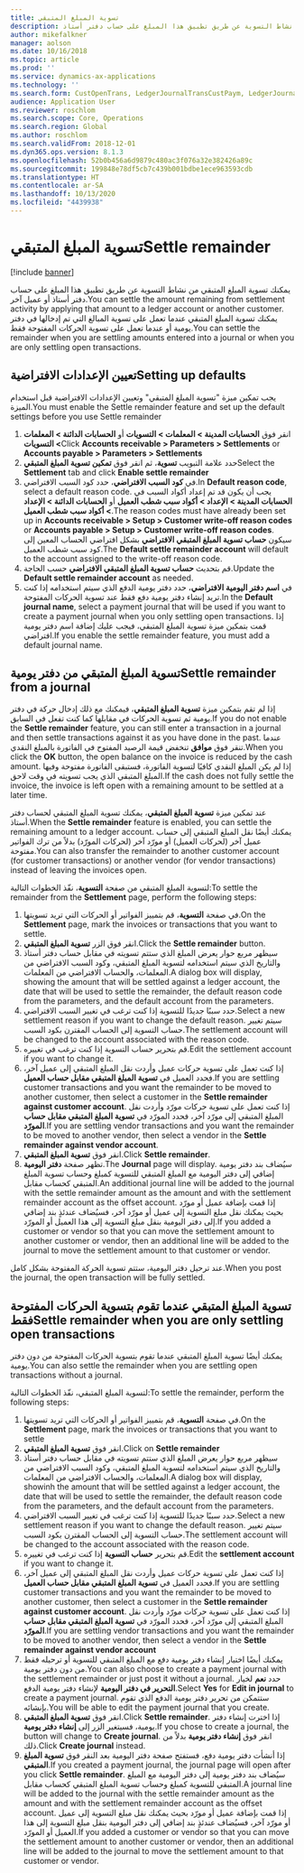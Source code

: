 ```yaml
---
title: تسوية المبلغ المتبقي
description: يمكنك تسوية المبلغ المتبقي من نشاط التسوية عن طريق تطبيق هذا المبلغ على حساب دفتر أستاذ.
author: mikefalkner
manager: aolson
ms.date: 10/16/2018
ms.topic: article
ms.prod: ''
ms.service: dynamics-ax-applications
ms.technology: ''
ms.search.form: CustOpenTrans, LedgerJournalTransCustPaym, LedgerJournalTransVendPaym, VendOpenTrans
audience: Application User
ms.reviewer: roschlom
ms.search.scope: Core, Operations
ms.search.region: Global
ms.author: roschlom
ms.search.validFrom: 2018-12-01
ms.dyn365.ops.version: 8.1.3
ms.openlocfilehash: 52b0b456a6d9879c480ac3f076a32e382426a89c
ms.sourcegitcommit: 199848e78df5cb7c439b001bdbe1ece963593cdb
ms.translationtype: HT
ms.contentlocale: ar-SA
ms.lasthandoff: 10/13/2020
ms.locfileid: "4439938"
---
```

# <a name="settle-remainder"></a><span data-ttu-id="4d0a2-103">تسوية المبلغ المتبقي</span><span class="sxs-lookup"><span data-stu-id="4d0a2-103">Settle remainder</span></span>

[!include [banner](../includes/banner.md)]

<span data-ttu-id="4d0a2-104">يمكنك تسوية المبلغ المتبقي من نشاط التسوية عن طريق تطبيق هذا المبلغ على حساب دفتر أستاذ أو عميل آخر.</span><span class="sxs-lookup"><span data-stu-id="4d0a2-104">You can settle the amount remaining from settlement activity by applying that amount to a ledger account or another customer.</span></span> <span data-ttu-id="4d0a2-105">يمكنك تسوية المبلغ المتبقي عندما تعمل على تسوية المبالغ التي تم إدخالها في دفتر يومية أو عندما تعمل على تسوية الحركات المفتوحة فقط.</span><span class="sxs-lookup"><span data-stu-id="4d0a2-105">You can settle the remainder when you are settling amounts entered into a journal or when you are only settling open transactions.</span></span>

## <a name="setting-up-defaults"></a><span data-ttu-id="4d0a2-106">تعيين الإعدادات الافتراضية</span><span class="sxs-lookup"><span data-stu-id="4d0a2-106">Setting up defaults</span></span> 
<span data-ttu-id="4d0a2-107">يجب تمكين ميزة "تسوية المبلغ المتبقي"‬ وتعيين الإعدادات الافتراضية قبل استخدام الميزة.</span><span class="sxs-lookup"><span data-stu-id="4d0a2-107">You must enable the Settle remainder feature and set up the default settings before you use Settle remainder</span></span>

1)  <span data-ttu-id="4d0a2-108">انقر فوق **الحسابات المدينة > المعلمات > التسويات** أو **الحسابات الدائنة > المعلمات > التسويات**</span><span class="sxs-lookup"><span data-stu-id="4d0a2-108">Click **Accounts receivable > Parameters > Settlements** or **Accounts payable > Parameters > Settlements**</span></span>
2)  <span data-ttu-id="4d0a2-109">حدد علامة التبويب **تسوية**، ثم انقر فوق **تمكين تسوية المبلغ المتبقي**</span><span class="sxs-lookup"><span data-stu-id="4d0a2-109">Select the **Settlement** tab and click **Enable settle remainder**</span></span>
3)  <span data-ttu-id="4d0a2-110">في **كود السبب الافتراضي**، حدد كود السبب الافتراضي.</span><span class="sxs-lookup"><span data-stu-id="4d0a2-110">In **Default reason code**, select a default reason code.</span></span> <span data-ttu-id="4d0a2-111">يجب أن يكون قد تم إعداد أكواد السبب في **الحسابات المدينة > الإعداد > أكواد سبب شطب العميل‬** أو **الحسابات الدائنة > الإعداد > أكواد سبب شطب العميل‬**.</span><span class="sxs-lookup"><span data-stu-id="4d0a2-111">The reason codes must have already been set up in **Accounts receivable > Setup > Customer write-off reason codes** or **Accounts payable > Setup > Customer write-off reason codes**.</span></span> <span data-ttu-id="4d0a2-112">سيكون **حساب تسوية المبلغ المتبقي الافتراضي‬** بشكل افتراضي الحساب المعين إلى كود سبب شطب العميل‬.</span><span class="sxs-lookup"><span data-stu-id="4d0a2-112">The **Default settle remainder account** will default to the account assigned to the write-off reason code.</span></span>
3)  <span data-ttu-id="4d0a2-113">قم بتحديث **حساب تسوية المبلغ المتبقي الافتراضي‬** حسب الحاجة.</span><span class="sxs-lookup"><span data-stu-id="4d0a2-113">Update the **Default settle remainder account** as needed.</span></span>
4)  <span data-ttu-id="4d0a2-114">في **اسم دفتر اليومية الافتراضي**، حدد دفتر يومية الدفع الذي سيتم استخدامه إذا كنت تريد إنشاء دفتر يومية دفع فقط عند تسوية الحركات المفتوحة.</span><span class="sxs-lookup"><span data-stu-id="4d0a2-114">In the **Default journal name**, select a payment journal that will be used if you want to create a payment journal when you only settling open transactions.</span></span> <span data-ttu-id="4d0a2-115">إذا قمت بتمكين ميزة تسوية المبلغ المتبقي، فيجب عليك إضافة اسم دفتر يومية افتراضي.</span><span class="sxs-lookup"><span data-stu-id="4d0a2-115">If you enable the settle remainder feature, you must add a default journal name.</span></span>

## <a name="settle-remainder-from-a-journal"></a><span data-ttu-id="4d0a2-116">تسوية المبلغ المتبقي من دفتر يومية</span><span class="sxs-lookup"><span data-stu-id="4d0a2-116">Settle remainder from a journal</span></span>
<span data-ttu-id="4d0a2-117">إذا لم تقم بتمكين ميزة **تسوية المبلغ المتبقي**، فيمكنك مع ذلك إدخال حركة في دفتر يومية ثم تسوية الحركات في مقابلها كما كنت تفعل في السابق.</span><span class="sxs-lookup"><span data-stu-id="4d0a2-117">If you do not enable the **Settle remainder** feature, you can still enter a transaction in a journal and then settle transactions against it as you have done in the past.</span></span> <span data-ttu-id="4d0a2-118">عندما تنقر فوق **موافق** تنخفض قيمة الرصيد المفتوح في الفاتورة بالمبلغ النقدي.</span><span class="sxs-lookup"><span data-stu-id="4d0a2-118">When you click the **OK** button, the open balance on the invoice is reduced by the cash amount.</span></span> <span data-ttu-id="4d0a2-119">إذا لم يكن المبلغ النقدي كافيًا لتسوية الفاتورة، فستبقى الفاتورة مفتوحة وفيها المبلغ المتبقي الذي يجب تسويته في وقت لاحق.</span><span class="sxs-lookup"><span data-stu-id="4d0a2-119">If the cash does not fully settle the invoice, the invoice is left open with a remaining amount to be settled at a later time.</span></span>

<span data-ttu-id="4d0a2-120">عند تمكين ميزة **تسوية المبلغ المتبقي**، يمكنك تسوية المبلغ المتبقي لحساب دفتر أستاذ.</span><span class="sxs-lookup"><span data-stu-id="4d0a2-120">When the **Settle remainder** feature is enabled, you can settle the remaining amount to a ledger account.</span></span> <span data-ttu-id="4d0a2-121">يمكنك أيضًا نقل المبلغ المتبقي إلى حساب عميل آخر (لحركات العميل) أو مورّد آخر (لحركات المورّد) بدلاً من ترك الفواتير مفتوحة.</span><span class="sxs-lookup"><span data-stu-id="4d0a2-121">You can also transfer the remainder to another customer account (for customer transactions) or another vendor (for vendor transactions) instead of leaving the invoices open.</span></span> 

<span data-ttu-id="4d0a2-122">لتسوية المبلغ المتبقي من صفحة **التسوية**، نفّذ الخطوات التالية:</span><span class="sxs-lookup"><span data-stu-id="4d0a2-122">To settle the remainder from the **Settlement** page, perform the following steps:</span></span>

1)  <span data-ttu-id="4d0a2-123">في صفحة **التسوية**، قم بتمييز الفواتير أو الحركات التي تريد تسويتها.</span><span class="sxs-lookup"><span data-stu-id="4d0a2-123">On the **Settlement** page, mark the invoices or transactions that you want to settle.</span></span>
2)  <span data-ttu-id="4d0a2-124">انقر فوق الزر **تسوية المبلغ المتبقي**.</span><span class="sxs-lookup"><span data-stu-id="4d0a2-124">Click the **Settle remainder** button.</span></span>
3)  <span data-ttu-id="4d0a2-125">سيظهر مربع حوار يعرض المبلغ الذي ستتم تسويته في مقابل حساب دفتر أستاذ والتاريخ الذي سيتم استخدامه لتسوية المبلغ المتبقي، وكود السبب الافتراضي من المعلمات، والحساب الافتراضي من المعلمات.</span><span class="sxs-lookup"><span data-stu-id="4d0a2-125">A dialog box will display, showing the amount that will be settled against a ledger account, the date that will be used to settle the remainder, the default reason code from the parameters, and the default account from the parameters.</span></span> 
4)  <span data-ttu-id="4d0a2-126">حدد سببًا جديدًا للتسوية إذا كنت ترغب في تغيير السبب الافتراضي.</span><span class="sxs-lookup"><span data-stu-id="4d0a2-126">Select a new settlement reason if you want to change the default reason.</span></span> <span data-ttu-id="4d0a2-127">سيتم تغيير حساب التسوية إلى الحساب المقترن بكود السبب.</span><span class="sxs-lookup"><span data-stu-id="4d0a2-127">The settlement account will be changed to the account associated with the reason code.</span></span>
5)  <span data-ttu-id="4d0a2-128">قم بتحرير حساب التسوية إذا كنت ترغب في تغييره.</span><span class="sxs-lookup"><span data-stu-id="4d0a2-128">Edit the settlement account if you want to change it.</span></span>
6)  <span data-ttu-id="4d0a2-129">إذا كنت تعمل على تسوية حركات عميل وأردت نقل المبلغ المتبقي إلى عميل آخر، فحدد العميل في  **تسوية المبلغ المتبقي مقابل حساب العميل‬**.</span><span class="sxs-lookup"><span data-stu-id="4d0a2-129">If you are settling customer transactions and you want the remainder to be moved to another customer, then select a customer in the **Settle remainder against customer account**.</span></span> <span data-ttu-id="4d0a2-130">إذا كنت تعمل على تسوية حركات مورّد وأردت نقل المبلغ المتبقي إلى مورّد آخر، فحدد المورّد في  **تسوية المبلغ المتبقي مقابل حساب المورّد‬**.</span><span class="sxs-lookup"><span data-stu-id="4d0a2-130">If you are settling vendor transactions and you want the remainder to be moved to another vendor, then select a vendor in the **Settle remainder against vendor account**.</span></span>
6)  <span data-ttu-id="4d0a2-131">انقر فوق **تسوية المبلغ المتبقي**.</span><span class="sxs-lookup"><span data-stu-id="4d0a2-131">Click **Settle remainder**.</span></span>
7)  <span data-ttu-id="4d0a2-132">تظهر صفحة **دفتر اليومية**.</span><span class="sxs-lookup"><span data-stu-id="4d0a2-132">The **Journal** page will display.</span></span> <span data-ttu-id="4d0a2-133">سيُضاف بند دفتر يومية إضافي إلى دفتر اليومية مع المبلغ المتبقي للتسوية كمبلغ وحساب تسوية المبلغ المتبقي كحساب مقابل.</span><span class="sxs-lookup"><span data-stu-id="4d0a2-133">An additional journal line will be added to the journal with the settle remainder amount as the amount and with the settlement remainder account as the offset account.</span></span> <span data-ttu-id="4d0a2-134">إذا قمت بإضافة عميل أو مورّد بحيث يمكنك نقل مبلغ التسوية إلى عميل أو مورّد آخر، فسيُضاف عندئذٍ بند إضافي إلى دفتر اليومية بنقل مبلغ التسوية إلى هذا العميل أو المورّد.</span><span class="sxs-lookup"><span data-stu-id="4d0a2-134">If you added a customer or vendor so that you can move the settlement amount to another customer or vendor, then an additional line will be added to the journal to move the settlement amount to that customer or vendor.</span></span>

<span data-ttu-id="4d0a2-135">عند ترحيل دفتر اليومية، ستتم تسوية الحركة المفتوحة بشكل كامل.</span><span class="sxs-lookup"><span data-stu-id="4d0a2-135">When you post the journal, the open transaction will be fully settled.</span></span> 

## <a name="settle-remainder-when-you-are-only-settling-open-transactions"></a><span data-ttu-id="4d0a2-136">تسوية المبلغ المتبقي عندما تقوم بتسوية الحركات المفتوحة فقط</span><span class="sxs-lookup"><span data-stu-id="4d0a2-136">Settle remainder when you are only settling open transactions</span></span>
<span data-ttu-id="4d0a2-137">يمكنك أيضًا تسوية المبلغ المتبقي عندما تقوم بتسوية الحركات المفتوحة من دون دفتر يومية.</span><span class="sxs-lookup"><span data-stu-id="4d0a2-137">You can also settle the remainder when you are settling open transactions without a journal.</span></span>

<span data-ttu-id="4d0a2-138">لتسوية المبلغ المتبقي، نفّذ الخطوات التالية:</span><span class="sxs-lookup"><span data-stu-id="4d0a2-138">To settle the remainder, perform the following steps:</span></span>

1)  <span data-ttu-id="4d0a2-139">في صفحة **التسوية**، قم بتمييز الفواتير أو الحركات التي تريد تسويتها.</span><span class="sxs-lookup"><span data-stu-id="4d0a2-139">On the **Settlement** page, mark the invoices or transactions that you want to settle</span></span>
2)  <span data-ttu-id="4d0a2-140">انقر فوق **تسوية المبلغ المتبقي**.</span><span class="sxs-lookup"><span data-stu-id="4d0a2-140">Click on **Settle remainder**</span></span>
3)  <span data-ttu-id="4d0a2-141">سيظهر مربع حوار يعرض المبلغ الذي ستتم تسويته في مقابل حساب دفتر أستاذ والتاريخ الذي سيتم استخدامه لتسوية المبلغ المتبقي، وكود السبب الافتراضي من المعلمات، والحساب الافتراضي من المعلمات.</span><span class="sxs-lookup"><span data-stu-id="4d0a2-141">A dialog box will display, showinh the amount that will be settled against a ledger account, the date that will be used to settle the remainder, the default reason code from the parameters, and the default account from the parameters.</span></span> 
4)  <span data-ttu-id="4d0a2-142">حدد سببًا جديدًا للتسوية إذا كنت ترغب في تغيير السبب الافتراضي.</span><span class="sxs-lookup"><span data-stu-id="4d0a2-142">Select a new settlement reason if you want to change the default reason.</span></span> <span data-ttu-id="4d0a2-143">سيتم تغيير حساب التسوية إلى الحساب المقترن بكود السبب.</span><span class="sxs-lookup"><span data-stu-id="4d0a2-143">The settlement account will be changed to the account associated with the reason code.</span></span>
5)  <span data-ttu-id="4d0a2-144">قم بتحرير **حساب التسوية** إذا كنت ترغب في تغييره.</span><span class="sxs-lookup"><span data-stu-id="4d0a2-144">Edit the **settlement account** if you want to change it.</span></span>
6)  <span data-ttu-id="4d0a2-145">إذا كنت تعمل على تسوية حركات عميل وأردت نقل المبلغ المتبقي إلى عميل آخر، فحدد العميل في  **تسوية المبلغ المتبقي مقابل حساب العميل‬**.</span><span class="sxs-lookup"><span data-stu-id="4d0a2-145">If you are settling customer transactions and you want the remainder to be moved to another customer, then select a customer in the **Settle remainder against customer account**.</span></span> <span data-ttu-id="4d0a2-146">إذا كنت تعمل على تسوية حركات مورّد وأردت نقل المبلغ المتبقي إلى مورّد آخر، فحدد المورّد في  **تسوية المبلغ المتبقي مقابل حساب المورّد‬**.</span><span class="sxs-lookup"><span data-stu-id="4d0a2-146">If you are settling vendor transactions and you want the remainder to be moved to another vendor, then select a vendor in the **Settle remainder against vendor account**</span></span>
7)  <span data-ttu-id="4d0a2-147">يمكنك أيضًا اختيار إنشاء دفتر يومية دفع مع المبلغ المتبقي للتسوية أو ترحيله فقط من دون دفتر يومية.</span><span class="sxs-lookup"><span data-stu-id="4d0a2-147">You can also choose to create a payment journal with the settlement remainder or just post it without a journal.</span></span> <span data-ttu-id="4d0a2-148">حدد **نعم** لخيار **التحرير في دفتر اليومية** لإنشاء دفتر يومية الدفع.</span><span class="sxs-lookup"><span data-stu-id="4d0a2-148">Select **Yes** for **Edit in journal** to create a payment journal.</span></span> <span data-ttu-id="4d0a2-149">ستتمكن من تحرير دفتر يومية الدفع الذي تقوم بإنشائه.</span><span class="sxs-lookup"><span data-stu-id="4d0a2-149">You will be able to edit the payment journal that you create.</span></span>
8)  <span data-ttu-id="4d0a2-150">انقر فوق **تسوية المبلغ المتبقي**.</span><span class="sxs-lookup"><span data-stu-id="4d0a2-150">Click **Settle remainder**.</span></span> <span data-ttu-id="4d0a2-151">إذا اخترت إنشاء دفتر يومية، فسيتغير الزر إلى **إنشاء دفتر يومية**.</span><span class="sxs-lookup"><span data-stu-id="4d0a2-151">If you chose to create a journal, the button will change to **Create journal**.</span></span> <span data-ttu-id="4d0a2-152">انقر فوق **إنشاء دفتر يومية** بدلاً من ذلك.</span><span class="sxs-lookup"><span data-stu-id="4d0a2-152">Click **Create journal** instead.</span></span>
9)  <span data-ttu-id="4d0a2-153">إذا أنشأت دفتر يومية دفع، فستفتح صفحة دفتر اليومية بعد النقر فوق **تسوية المبلغ المتبقي**.</span><span class="sxs-lookup"><span data-stu-id="4d0a2-153">If you created a payment journal, the journal page will open after you click **Settle remainder**.</span></span> <span data-ttu-id="4d0a2-154">سيُضاف بند دفتر يومية إلى دفتر اليومية مع المبلغ المتبقي للتسوية كمبلغ وحساب تسوية المبلغ المتبقي كحساب مقابل.</span><span class="sxs-lookup"><span data-stu-id="4d0a2-154">A journal line will be added to the journal with the settle remainder amount as the amount and with the settlement remainder account as the offset account.</span></span> <span data-ttu-id="4d0a2-155">إذا قمت بإضافة عميل أو مورّد بحيث يمكنك نقل مبلغ التسوية إلى عميل أو مورّد آخر، فسيُضاف عندئذٍ بند إضافي إلى دفتر اليومية بنقل مبلغ التسوية إلى هذا العميل أو المورّد.</span><span class="sxs-lookup"><span data-stu-id="4d0a2-155">If you added a customer or vendor so that you can move the settlement amount to another customer or vendor, then an additional line will be added to the journal to move the settlement amount to that customer or vendor.</span></span>
